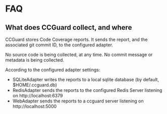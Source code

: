# FAQ

## What does CCGuard collect, and where

CCGuard stores Code Coverage reports.
It sends the report, and the associated git commit ID, to the configured adapter.

No source code is being collected, at any time.
No commit message or metadata is being collected.

According to the configured adapter settings:

- SQLiteAdapter writes the reports to a local sqlite database (by default, $HOME/.ccguard.db)
- RedisAdapter sends the reports to the configured Redis Server listening on http://localhost:6379
- WebAdapter sends the reports to a ccguard server listening on http://localhost:5000

